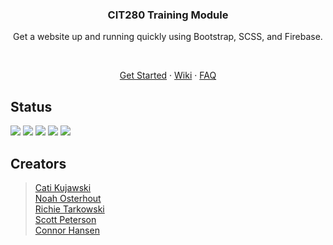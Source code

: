 <h3 align="center">CIT280 Training Module</h3>

<p align="center">Get a website up and running quickly using Bootstrap, SCSS, and Firebase.</p>

<br />

<p align="center"><a href="https://github.com/NoahsNMC/TrainingModule/wiki/Getting-Started">Get Started</a> · <a href="https://github.com/NoahsNMC/TrainingModule/wiki">Wiki</a> · <a href="https://github.com/NoahsNMC/TrainingModule/wiki/FAQ">FAQ</a></p>

## Status

![](https://img.shields.io/github/issues/NoahsNMC/TrainingModule.svg)
![](https://img.shields.io/github/forks/NoahsNMC/TrainingModule.svg)
![](https://img.shields.io/github/stars/NoahsNMC/TrainingModule.svg)
![](https://img.shields.io/github/license/NoahsNMC/TrainingModule.svg)
![](https://img.shields.io/twitter/url/https/github.com/NoahsNMC/TrainingModule.svg?style=social)

## Creators

>[Cati Kujawski](https://github.com/kujawsc)  
[Noah Osterhout](https://github.com/NoahFlowa)  
[Richie Tarkowski](https://github.com/tarkowr)  
[Scott Peterson](https://github.com/peter610)  
[Connor Hansen](https://github.com/hansenconnor)
